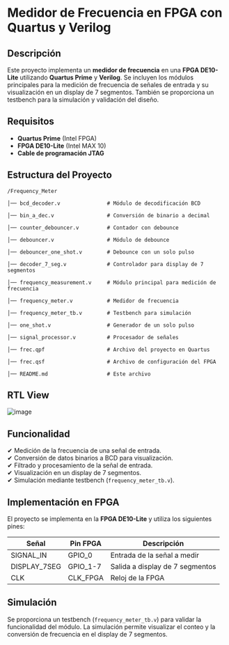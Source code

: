 # **Medidor de Frecuencia en FPGA con Quartus y Verilog**

## **Descripción**

Este proyecto implementa un **medidor de frecuencia** en una **FPGA DE10-Lite** utilizando **Quartus Prime** y **Verilog**. Se incluyen los módulos principales para la medición de frecuencia de señales de entrada y su visualización en un display de 7 segmentos. También se proporciona un testbench para la simulación y validación del diseño.

## **Requisitos**

- **Quartus Prime** (Intel FPGA)
- **FPGA DE10-Lite** (Intel MAX 10)
- **Cable de programación JTAG**

## **Estructura del Proyecto**
```
/Frequency_Meter

│── bcd_decoder.v               # Módulo de decodificación BCD

│── bin_a_dec.v                 # Conversión de binario a decimal

│── counter_debouncer.v         # Contador con debounce

│── debouncer.v                 # Módulo de debounce

│── debouncer_one_shot.v        # Debounce con un solo pulso

│── decoder_7_seg.v             # Controlador para display de 7 segmentos

│── frequency_measurement.v     # Módulo principal para medición de frecuencia

│── frequency_meter.v           # Medidor de frecuencia

│── frequency_meter_tb.v        # Testbench para simulación

│── one_shot.v                  # Generador de un solo pulso

│── signal_processor.v          # Procesador de señales

│── frec.qpf                    # Archivo del proyecto en Quartus

│── frec.qsf                    # Archivo de configuración del FPGA

│── README.md                   # Este archivo

```

## **RTL View**
![image](https://github.com/user-attachments/assets/67c0c8f8-2e6b-4571-869d-d232ebcf8548)


## **Funcionalidad**

✔ Medición de la frecuencia de una señal de entrada.  
✔ Conversión de datos binarios a BCD para visualización.  
✔ Filtrado y procesamiento de la señal de entrada.  
✔ Visualización en un display de 7 segmentos.  
✔ Simulación mediante testbench (`frequency_meter_tb.v`).  

## **Implementación en FPGA**

El proyecto se implementa en la **FPGA DE10-Lite** y utiliza los siguientes pines:

| **Señal**         | **Pin FPGA** | **Descripción** |
|-------------------|-------------|----------------|
| SIGNAL_IN        | GPIO_0       | Entrada de la señal a medir |
| DISPLAY_7SEG    | GPIO_1-7     | Salida a display de 7 segmentos |
| CLK             | CLK_FPGA     | Reloj de la FPGA |

## **Simulación**
Se proporciona un testbench (`frequency_meter_tb.v`) para validar la funcionalidad del módulo. La simulación permite visualizar el conteo y la conversión de frecuencia en el display de 7 segmentos.
